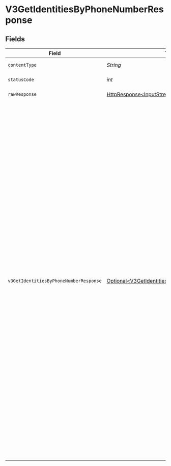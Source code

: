# V3GetIdentitiesByPhoneNumberResponse


## Fields

| Field                                                                                                                                                                                                                                                                                                                                                                                                                                                                                                                                                                                                                                                                                                                                         | Type                                                                                                                                                                                                                                                                                                                                                                                                                                                                                                                                                                                                                                                                                                                                          | Required                                                                                                                                                                                                                                                                                                                                                                                                                                                                                                                                                                                                                                                                                                                                      | Description                                                                                                                                                                                                                                                                                                                                                                                                                                                                                                                                                                                                                                                                                                                                   | Example                                                                                                                                                                                                                                                                                                                                                                                                                                                                                                                                                                                                                                                                                                                                       |
| --------------------------------------------------------------------------------------------------------------------------------------------------------------------------------------------------------------------------------------------------------------------------------------------------------------------------------------------------------------------------------------------------------------------------------------------------------------------------------------------------------------------------------------------------------------------------------------------------------------------------------------------------------------------------------------------------------------------------------------------- | --------------------------------------------------------------------------------------------------------------------------------------------------------------------------------------------------------------------------------------------------------------------------------------------------------------------------------------------------------------------------------------------------------------------------------------------------------------------------------------------------------------------------------------------------------------------------------------------------------------------------------------------------------------------------------------------------------------------------------------------- | --------------------------------------------------------------------------------------------------------------------------------------------------------------------------------------------------------------------------------------------------------------------------------------------------------------------------------------------------------------------------------------------------------------------------------------------------------------------------------------------------------------------------------------------------------------------------------------------------------------------------------------------------------------------------------------------------------------------------------------------- | --------------------------------------------------------------------------------------------------------------------------------------------------------------------------------------------------------------------------------------------------------------------------------------------------------------------------------------------------------------------------------------------------------------------------------------------------------------------------------------------------------------------------------------------------------------------------------------------------------------------------------------------------------------------------------------------------------------------------------------------- | --------------------------------------------------------------------------------------------------------------------------------------------------------------------------------------------------------------------------------------------------------------------------------------------------------------------------------------------------------------------------------------------------------------------------------------------------------------------------------------------------------------------------------------------------------------------------------------------------------------------------------------------------------------------------------------------------------------------------------------------- |
| `contentType`                                                                                                                                                                                                                                                                                                                                                                                                                                                                                                                                                                                                                                                                                                                                 | *String*                                                                                                                                                                                                                                                                                                                                                                                                                                                                                                                                                                                                                                                                                                                                      | :heavy_check_mark:                                                                                                                                                                                                                                                                                                                                                                                                                                                                                                                                                                                                                                                                                                                            | HTTP response content type for this operation                                                                                                                                                                                                                                                                                                                                                                                                                                                                                                                                                                                                                                                                                                 |                                                                                                                                                                                                                                                                                                                                                                                                                                                                                                                                                                                                                                                                                                                                               |
| `statusCode`                                                                                                                                                                                                                                                                                                                                                                                                                                                                                                                                                                                                                                                                                                                                  | *int*                                                                                                                                                                                                                                                                                                                                                                                                                                                                                                                                                                                                                                                                                                                                         | :heavy_check_mark:                                                                                                                                                                                                                                                                                                                                                                                                                                                                                                                                                                                                                                                                                                                            | HTTP response status code for this operation                                                                                                                                                                                                                                                                                                                                                                                                                                                                                                                                                                                                                                                                                                  |                                                                                                                                                                                                                                                                                                                                                                                                                                                                                                                                                                                                                                                                                                                                               |
| `rawResponse`                                                                                                                                                                                                                                                                                                                                                                                                                                                                                                                                                                                                                                                                                                                                 | [HttpResponse\<InputStream>](https://docs.oracle.com/en/java/javase/11/docs/api/java.net.http/java/net/http/HttpResponse.html)                                                                                                                                                                                                                                                                                                                                                                                                                                                                                                                                                                                                                | :heavy_check_mark:                                                                                                                                                                                                                                                                                                                                                                                                                                                                                                                                                                                                                                                                                                                            | Raw HTTP response; suitable for custom response parsing                                                                                                                                                                                                                                                                                                                                                                                                                                                                                                                                                                                                                                                                                       |                                                                                                                                                                                                                                                                                                                                                                                                                                                                                                                                                                                                                                                                                                                                               |
| `v3GetIdentitiesByPhoneNumberResponse`                                                                                                                                                                                                                                                                                                                                                                                                                                                                                                                                                                                                                                                                                                        | [Optional\<V3GetIdentitiesByPhoneNumberResponse>](../../models/components/V3GetIdentitiesByPhoneNumberResponse.md)                                                                                                                                                                                                                                                                                                                                                                                                                                                                                                                                                                                                                            | :heavy_minus_sign:                                                                                                                                                                                                                                                                                                                                                                                                                                                                                                                                                                                                                                                                                                                            | V3GetIdentitiesByPhoneNumberResponse                                                                                                                                                                                                                                                                                                                                                                                                                                                                                                                                                                                                                                                                                                          | {<br/>"items": [<br/>{<br/>"createdAt": 1747671792,<br/>"carrier": "Verizon",<br/>"phoneNumber": "2001001695",<br/>"countryCode": "US",<br/>"identityId": "e0f78bc2-f748-4eda-9d29-d756844507fc",<br/>"lineType": "mobile",<br/>"active": true,<br/>"deviceId": "bf9ea15d-7dfa-4bb4-a64c-6c26b53472fc",<br/>"creationString": "2025-05-19T16:23:12.475Z",<br/>"clientCustomerId": "e0f78bc2-f748-4eda-9d29-d756844507fc"<br/>},<br/>{<br/>"createdAt": 1747671792,<br/>"carrier": "Verizon",<br/>"phoneNumber": "2001001695",<br/>"countryCode": "US",<br/>"identityId": "e0f78bc2-f748-4eda-9d29-d756844507fc",<br/>"lineType": "mobile",<br/>"active": true,<br/>"deviceId": "bf9ea15d-7dfa-4bb4-a64c-6c26b53472fc",<br/>"creationString": "2025-05-19T16:23:12.475Z",<br/>"clientCustomerId": "e0f78bc2-f748-4eda-9d29-d756844507fc"<br/>}<br/>]<br/>} |